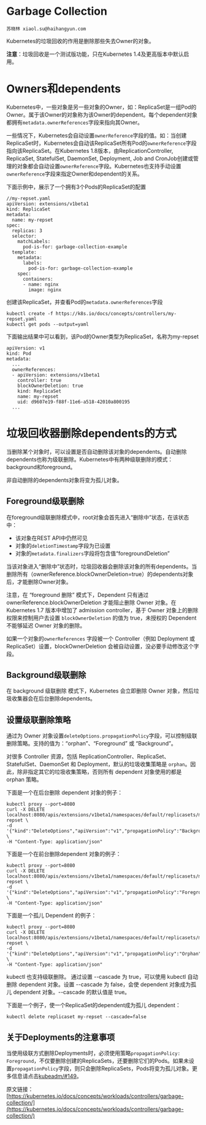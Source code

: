 # Garbage Collection

```
苏晓林 xiaol.su@haihangyun.com
```

Kubernetes的垃圾回收的作用是删除那些失去Owner的对象。

**注意**：垃圾回收是一个测试版功能，只在Kubernetes 1.4及更高版本中默认启用。

# Owners和dependents

Kubernetes中，一些对象是另一些对象的Owner，如：ReplicaSet是一组Pod的Owner。属于该Owner的对象称为该Owner的dependent。每个dependent对象都拥有`metadata.ownerReferences`字段来指向其Owner。

一些情况下，Kubernetes会自动设置`ownerReference`字段的值。如：当创建ReplicaSet时，Kubernetes会自动该ReplicaSet所有Pod的`ownerReference`字段指向该ReplicaSet。在Kubernetes 1.8版本，由ReplicationController, ReplicaSet, StatefulSet, DaemonSet, Deployment, Job and CronJob创建或管理的对象都会自动设置`ownerReference`字段。Kubernetes也支持手动设置`ownerReference`字段来指定Owner和dependent的关系。

下面示例中，展示了一个拥有3个Pods的ReplicaSet的配置

```
//my-repset.yaml
apiVersion: extensions/v1beta1
kind: ReplicaSet
metadata:
  name: my-repset
spec:
  replicas: 3
  selector:
    matchLabels:
      pod-is-for: garbage-collection-example
  template:
    metadata:
      labels:
        pod-is-for: garbage-collection-example
    spec:
      containers:
      - name: nginx
        image: nginx
```

创建该ReplicaSet，并查看Pod的`metadata.ownerReferences`字段

```
kubectl create -f https://k8s.io/docs/concepts/controllers/my-repset.yaml
kubectl get pods --output=yaml
```

下面输出结果中可以看到，该Pod的Owner类型为ReplicaSet，名称为my-repset

```
apiVersion: v1
kind: Pod
metadata:
  ...
  ownerReferences:
  - apiVersion: extensions/v1beta1
    controller: true
    blockOwnerDeletion: true
    kind: ReplicaSet
    name: my-repset
    uid: d9607e19-f88f-11e6-a518-42010a800195
  ...
```

# 垃圾回收器删除dependents的方式

当删除某个对象时，可以设置是否自动删除该对象的dependents。自动删除dependents也称为级联删除。Kubernetes中有两种级联删除的模式：background和foreground。

非自动删除的dependents对象将变为孤儿对象。

## Foreground级联删除

在foreground级联删除模式中，root对象会首先进入“删除中”状态，在该状态中：

* 该对象在REST API中仍然可见
* 对象的`deletionTimestamp`字段为已设置
* 对象的`metadata.finalizers`字段将包含值“foregroundDeletion”

当该对象进入“删除中”状态时，垃圾回收器会删除该对象的所有dependents。当删除所有（ownerReference.blockOwnerDeletion=true）的dependents对象后，才能删除Owner对象。

注意，在 “foreground 删除” 模式下，Dependent 只有通过 ownerReference.blockOwnerDeletion 才能阻止删除 Owner 对象。在 Kubernetes 1.7 版本中增加了 admission controller，基于 Owner 对象上的删除权限来控制用户去设置 `blockOwnerDeletion` 的值为 true，未授权的 Dependent 不能够延迟 Owner 对象的删除。

如果一个对象的`ownerReferences` 字段被一个 Controller（例如 Deployment 或 ReplicaSet）设置，blockOwnerDeletion 会被自动设置，没必要手动修改这个字段。

## Background级联删除

在 background 级联删除 模式下，Kubernetes 会立即删除 Owner 对象，然后垃圾收集器会在后台删除dependents。

## 设置级联删除策略

通过为 Owner 对象设置`deleteOptions.propagationPolicy`字段，可以控制级联删除策略。支持的值为：“orphan”、“Foreground” 或 “Background”。

对很多 Controller 资源，包括 ReplicationController、ReplicaSet、StatefulSet、DaemonSet 和 Deployment，默认的垃圾收集策略是 `orphan`。因此，除非指定其它的垃圾收集策略，否则所有 dependent 对象使用的都是 orphan 策略。

下面是一个在后台删除 dependent 对象的例子：

```
kubectl proxy --port=8080
curl -X DELETE localhost:8080/apis/extensions/v1beta1/namespaces/default/replicasets/my-repset \
-d '{"kind":"DeleteOptions","apiVersion":"v1","propagationPolicy":"Background"}' \
-H "Content-Type: application/json"
```

下面是一个在前台删除dependent 对象的例子：

```
kubectl proxy --port=8080
curl -X DELETE localhost:8080/apis/extensions/v1beta1/namespaces/default/replicasets/my-repset \
-d '{"kind":"DeleteOptions","apiVersion":"v1","propagationPolicy":"Foreground"}' \
-H "Content-Type: application/json"
```

下面是一个孤儿 Dependent 的例子：

```
kubectl proxy --port=8080
curl -X DELETE localhost:8080/apis/extensions/v1beta1/namespaces/default/replicasets/my-repset \
-d '{"kind":"DeleteOptions","apiVersion":"v1","propagationPolicy":"Orphan"}' \
-H "Content-Type: application/json"
```

kubectl 也支持级联删除。 通过设置 --cascade 为 true，可以使用 kubectl 自动删除 dependent 对象。设置 --cascade 为 false，会使 dependent 对象成为孤儿 dependent 对象。--cascade 的默认值是 true。

下面是一个例子，使一个ReplicaSet的dependent成为孤儿 dependent：

```
kubectl delete replicaset my-repset --cascade=false
```

## 关于Deployments的注意事项

当使用级联方式删除Deployments时，必须使用策略`propagationPolicy: Foreground`，不仅要删除创建的ReplicaSets，还要删除它们的Pods。如果未设置`propagationPolicy`字段，则只会删除ReplicaSets，Pods将变为孤儿对象。更多信息请点击[kubeadm/\#149](https://github.com/kubernetes/kubeadm/issues/149#issuecomment-284766613)。

原文链接：[https://kubernetes.io/docs/concepts/workloads/controllers/garbage-collection/](https://kubernetes.io/docs/concepts/workloads/controllers/garbage-collection/)

